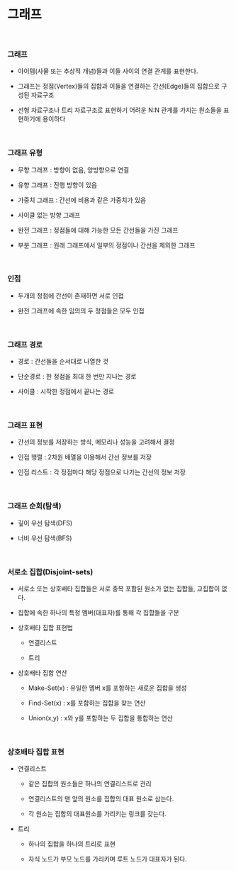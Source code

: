 # 그래프

<br>

### 그래프

- 아이템(사물 또는 추상적 개념)들과 이들 사이의 연결 관계를 표현한다.

- 그래프는 정점(Vertex)들의 집합과 이들을 연결하는 간선(Edge)들의 집합으로 구성된 자료구조

- 선형 자료구조나 트리 자료구조로 표현하기 어려운 N:N 관계를 가지는 원소들을 표현하기에 용이하다

<br>

### 그래프 유형

- 무향 그래프 : 방향이 없음, 양방향으로 연결

- 유향 그래프 : 진행 방향이 있음

- 가중치 그래프 : 간선에 비용과 같은 가중치가 있음

- 사이클 없는 방향 그래프

- 완전 그래프 : 정점들에 대해 가능한 모든 간선들을 가진 그래프

- 부분 그래프 : 원래 그래프에서 일부의 정점이나 간선을 제외한 그래프

<br>

### 인접

- 두개의 정점에 간선이 존재하면 서로 인접

- 완전 그래프에 속한 임의의 두 정점들은 모두 인접

<br>

### 그래프 경로

- 경로 : 간선들을 순서대로 나열한 것

- 단순경로 : 한 정점을 최대 한 번만 지나는 경로

- 사이클 : 시작한 정점에서 끝나는 경로

<br>

### 그래프 표현

- 간선의 정보를 저장하는 방식, 메모리나 성능을 고려해서 결정

- 인접 행렬 : 2차원 배열을 이용해서 간선 정보를 저장

- 인접 리스트 : 각 정점마다 해당 정점으로 나가는 간선의 정보 저장

<br>

### 그래프 순회(탐색)

- 깊이 우선 탐색(DFS)

- 너비 우선 탐색(BFS)

<br>

### 서로소 집합(Disjoint-sets)

- 서로소 또는 상호배타 집합들은 서로 중복 포함된 원소가 없는 집합들, 교집합이 없다.

- 집합에 속한 하나의 특정 멤버(대표자)를 통해 각 집합들을 구분

- 상호배타 집합 표현법

    - 연결리스트
    
    - 트리

- 상호배타 집합 연산

    - Make-Set(x) : 유일한 멤버 x를 포함하는 새로운 집합을 생성

    - Find-Set(x) : x를 포함하는 집합을 찾는 연산

    - Union(x,y) : x와 y를 포함하는 두 집합을 통합하는 연산

<br>

### 상호배타 집합 표현

- 연결리스트

    - 같은 집합의 원소들은 하나의 연결리스트로 관리

    - 연결리스트의 맨 앞의 원소를 집합의 대표 원소로 삼는다.

    - 각 원소는 집합의 대표원소를 가리키는 링크를 갖는다.

- 트리

    - 하나의 집합을 하나의 트리로 표현

    - 자식 노드가 부모 노드를 가리키며 루트 노드가 대표자가 된다.